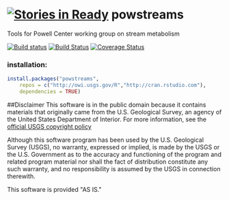 [![Stories in Ready](https://badge.waffle.io/USGS-R/powstreams.png?label=ready&title=Ready)](https://waffle.io/USGS-R/powstreams)
powstreams
==========

Tools for Powell Center working group on stream metabolism

[![Build status](https://ci.appveyor.com/api/projects/status/gg6y017krc5ij0ba?svg=true)](https://ci.appveyor.com/project/jread-usgs/powstreams)
[![Build Status](https://travis-ci.org/USGS-R/powstreams.svg)](https://travis-ci.org/USGS-R/powstreams)
[![Coverage Status](https://img.shields.io/coveralls/USGS-R/powstreams.svg)](https://coveralls.io/r/USGS-R/powstreams)

### installation:
```r
install.packages("powstreams", 
    repos = c("http://owi.usgs.gov/R","http://cran.rstudio.com"),
    dependencies = TRUE)
```
##Disclaimer
This software is in the public domain because it contains materials that originally came from the U.S. Geological Survey, an agency of the United States Department of Interior. For more information, see the [official USGS copyright policy](http://www.usgs.gov/visual-id/credit_usgs.html#copyright/ "official USGS copyright policy")

Although this software program has been used by the U.S. Geological Survey (USGS), no warranty, expressed or implied, is made by the USGS or the U.S. Government as to the accuracy and functioning of the program and related program material nor shall the fact of distribution constitute any such warranty, and no responsibility is assumed by the USGS in connection therewith.

This software is provided "AS IS."
